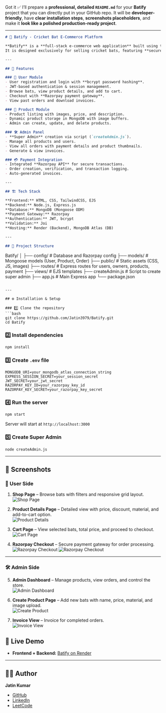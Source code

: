 Got it ✅
I’ll prepare a **professional, detailed `README.md`** for your **Batify** project that you can directly put in your GitHub repo.
It will be **developer-friendly**, have **clear installation steps**, **screenshots placeholders**, and make it **look like a polished production-ready project**.

---

```markdown
# 🏏 Batify - Cricket Bat E-Commerce Platform

**Batify** is a **full-stack e-commerce web application** built using the **MERN stack** with **Razorpay payment integration**.  
It is designed exclusively for selling cricket bats, featuring **secure authentication**, **admin management**, and a **smooth checkout process**.

---

## 🚀 Features

### 👤 User Module
- User registration and login with **bcrypt password hashing**.
- JWT-based authentication & session management.
- Browse bats, view product details, and add to cart.
- Checkout with **Razorpay payment gateway**.
- View past orders and download invoices.

### 🛒 Product Module
- Product listing with images, price, and description.
- Dynamic product storage in MongoDB with image buffers.
- Admin can create, update, and delete products.

### 🛠 Admin Panel
- **Super Admin** creation via script (`createAdmin.js`).
- Manage all products and users.
- View all orders with payment details and product thumbnails.
- Generate & view invoices.

### 💳 Payment Integration
- Integrated **Razorpay API** for secure transactions.
- Order creation, verification, and transaction logging.
- Auto-generated invoices.

---

## 🏗 Tech Stack

**Frontend:** HTML, CSS, TailwindCSS, EJS  
**Backend:** Node.js, Express.js  
**Database:** MongoDB (Mongoose ODM)  
**Payment Gateway:** Razorpay  
**Authentication:** JWT, bcrypt  
**Validation:** Joi  
**Hosting:** Render (Backend), MongoDB Atlas (DB)

---

## 📂 Project Structure
```

Batify/
│
├── config/               # Database and Razorpay config
├── models/               # Mongoose models (User, Product, Order)
├── public/               # Static assets (CSS, JS, images)
├── routes/               # Express routes for users, owners, products, payment
├── views/                # EJS templates
├── createAdmin.js        # Script to create super admin
├── app.js                # Main Express app
└── package.json

````

---

## ⚙️ Installation & Setup

### 1️⃣ Clone the repository
```bash
git clone https://github.com/Jatin3979/Batify.git
cd Batify
````

### 2️⃣ Install dependencies

```bash
npm install
```

### 3️⃣ Create `.env` file

```env
MONGODB_URI=your_mongodb_atlas_connection_string
EXPRESS_SESSION_SECRET=your_session_secret
JWT_SECRET=your_jwt_secret
RAZORPAY_KEY_ID=your_razorpay_key_id
RAZORPAY_KEY_SECRET=your_razorpay_key_secret
```

### 4️⃣ Run the server

```bash
npm start
```

Server will start at `http://localhost:3000`

### 5️⃣ Create Super Admin

```bash
node createAdmin.js
```

---

## 📸 Screenshots

### 🛒 User Side
1. **Shop Page** – Browse bats with filters and responsive grid layout.  
   ![Shop Page](screenshots/shop.PNG)

2. **Product Details Page** – Detailed view with price, discount, material, and add-to-cart option.  
   ![Product Details](screenshots/batify2.PNG)

3. **Cart Page** – View selected bats, total price, and proceed to checkout.  
   ![Cart Page](screenshots/Batify3.PNG)

4. **Razorpay Checkout** – Secure payment gateway for order processing.  
   ![Razorpay Checkout](screenshots/Batify4.PNG)
   ![Razorpay Checkout](screenshots/Batify5.PNG)

---

### 🛠️ Admin Side
5. **Admin Dashboard** – Manage products, view orders, and control the store.  
   ![Admin Dashboard](screenshots/admin.PNG)

6. **Create Product Page** – Add new bats with name, price, material, and image upload.  
   ![Create Product](screenshots/Batify9.PNG)
   

7. **Invoice View** – Invoice for completed orders.  
   ![Invoice View](screenshots/Batify7.PNG)


## 🔗 Live Demo

* **Frontend + Backend:** [Batify on Render](https://batify.onrender.com)

---

## 👨‍💻 Author

**Jatin Kumar**

* [GitHub](https://github.com/Jatin3979)
* [LinkedIn](https://www.linkedin.com/in/jatin-kumar-1560152a7)
* [LeetCode](https://leetcode.com/u/jatinkumar3979/)

